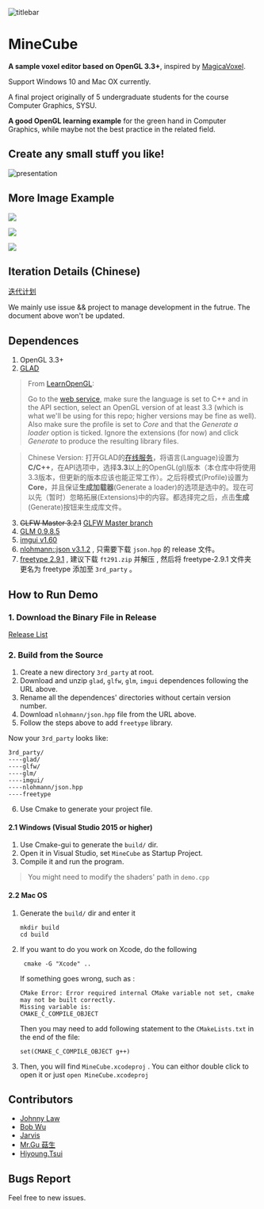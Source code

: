 ![titlebar](./docs/imgs/titlebar.jpg)

# MineCube

**A sample voxel editor based on OpenGL 3.3+**, inspired by [MagicaVoxel](https://ephtracy.github.io/).

Support Windows 10 and Mac OX currently.

A final project originally of 5 undergraduate students for the course Computer Graphics, SYSU.

**A good OpenGL learning example** for the green hand in Computer Graphics, while maybe not the best practice in the related field.

## Create any small stuff you like!

![presentation](./docs/imgs/demo.gif)

## More Image Example

![](./docs/imgs/example/Dinosaur.jpg)

![](./docs/imgs/example/Warrior.jpg)

![](./docs/imgs/example/YellowDuck.jpg)

## Iteration Details (Chinese)

[迭代计划](./docs/迭代计划.md)

We mainly use issue && project to manage development in the futrue. The document above won't be updated.

## Dependences

1. OpenGL 3.3+
2. [GLAD](https://github.com/Dav1dde/glad)


> From [LearnOpenGL](https://learnopengl.com/Getting-started/Creating-a-window):
>
> Go to the [web service](http://glad.dav1d.de/), make sure the language is set to C++ and in the API section, select an OpenGL version of at least 3.3 (which is what we'll be using for this repo; higher versions may be fine as well). Also make sure the profile is set to *Core* and that the *Generate a loader* option is ticked. Ignore the extensions (for now) and click *Generate* to produce the resulting library files.

> Chinese Version: 打开GLAD的[在线服务](http://glad.dav1d.de/)，将语言(Language)设置为**C/C++**，在API选项中，选择**3.3**以上的OpenGL(gl)版本（本仓库中将使用3.3版本，但更新的版本应该也能正常工作）。之后将模式(Profile)设置为**Core**，并且保证**生成加载器**(Generate a loader)的选项是选中的。现在可以先（暂时）忽略拓展(Extensions)中的内容。都选择完之后，点击**生成**(Generate)按钮来生成库文件。

3. ~~GLFW Master 3.2.1~~ [GLFW Master branch](https://github.com/glfw/glfw)
4. [GLM 0.9.8.5](https://github.com/g-truc/glm/releases/tag/0.9.8.5)
5. [imgui v1.60](https://github.com/ocornut/imgui/releases/tag/v1.60)
6. [nlohmann::json v3.1.2](https://github.com/nlohmann/json/releases/tag/v3.1.2) , 只需要下载 `json.hpp` 的 release 文件。
7. [freetype 2.9.1](https://download.savannah.gnu.org/releases/freetype/) , 建议下载 `ft291.zip` 并解压 , 然后将 freetype-2.9.1 文件夹更名为 freetype 添加至 `3rd_party` 。

## How to Run Demo 

### 1. Download the Binary File in Release

[Release List](https://github.com/longjj/MineCube/releases)

### 2. Build from the Source

1. Create a new directory  `3rd_party` at root.
2. Download and unzip `glad`, `glfw`, `glm`, `imgui` dependences  following the URL above. 
3. Rename all the dependences' directories without certain version number.
4. Download `nlohmann/json.hpp` file from the URL above.
5. Follow the steps above to add `freetype` library.

Now your `3rd_party` looks like:

```
3rd_party/
----glad/
----glfw/
----glm/
----imgui/
----nlohmann/json.hpp
----freetype
```

6. Use Cmake to generate your project file.

#### 2.1 Windows (Visual Studio 2015 or higher)

1. Use Cmake-gui to generate the `build/` dir.
2. Open it in Visual Studio, set `MineCube` as Startup Project.
3. Compile it and run the program.

> You might need to modify the shaders' path in `demo.cpp`

#### 2.2 Mac OS

1. Generate the `build/` dir and enter it

   ```Shell
   mkdir build
   cd build
   ```

2. If you want to do you work on Xcode, do the following

   ```shell
    cmake -G "Xcode" ..
   ```

   If something goes wrong, such as :

   ```
   CMake Error: Error required internal CMake variable not set, cmake may not be built correctly.
   Missing variable is:
   CMAKE_C_COMPILE_OBJECT
   ```

   Then you may need to add following statement to the `CMakeLists.txt` in the end of the file:

   ```
   set(CMAKE_C_COMPILE_OBJECT g++)
   ```

3. Then, you will find `MineCube.xcodeproj` . You can eithor double click to open it or just `open MineCube.xcodeproj`


## Contributors

- [Johnny Law](https://longjj.com/)
- [Bob Wu](https://github.com/Bowenwu1)
- [Jarvis](https://github.com/Ace-0)
- [Mr.Gu 菇生](https://github.com/mgsweet)
- [Hiyoung.Tsui](https://github.com/15331335)

## Bugs Report

Feel free to new issues. 
